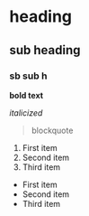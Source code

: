 # heading
## sub heading
### sb sub h
**bold text**

*italicized*
>blockquote
1. First item
2. Second item
3. Third item
- First item
- Second item
- Third item
